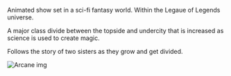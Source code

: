 Animated show set in a sci-fi fantasy world. Within the Legaue of Legends universe.

A major class divide between the topside and undercity that is increased as science is used to create magic. 

Follows the story of two sisters as they grow and get divided.

![Arcane img](https://encrypted-tbn0.gstatic.com/images?q=tbn:ANd9GcQJJlNHAcVLwYY-Y17Cojf6ZjgHQv35u9OtCav-KG16fvn5LDinXHEqxRS3nDfXcDR-sqs:https://i.ytimg.com/vi/IA-v_LB3Qpc/maxresdefault.jpg&usqp=CAU)
